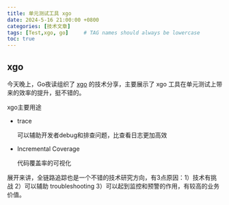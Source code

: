 ```yaml
---
title: 单元测试工具 xgo
date: 2024-5-16 21:00:00 +0800
categories: [技术文章]
tags: [Test,xgo, go]     # TAG names should always be lowercase
toc: true
---
```


## xgo
今天晚上，Go夜读组织了 [xgo](https://github.com/xhd2015/xgo) 的技术分享，主要展示了 xgo 工具在单元测试上带来的效率的提升，挺不错的。

xgo主要用途
* trace 

  可以辅助开发者debug和排查问题，比查看日志更加高效
* Incremental Coverage 
  
  代码覆盖率的可视化

展开来讲，全链路追踪也是一个不错的技术研究方向，有3点原因：1）技术有挑战 2）可以辅助 troubleshooting 3）可以起到监控和预警的作用，有较高的业务价值。


